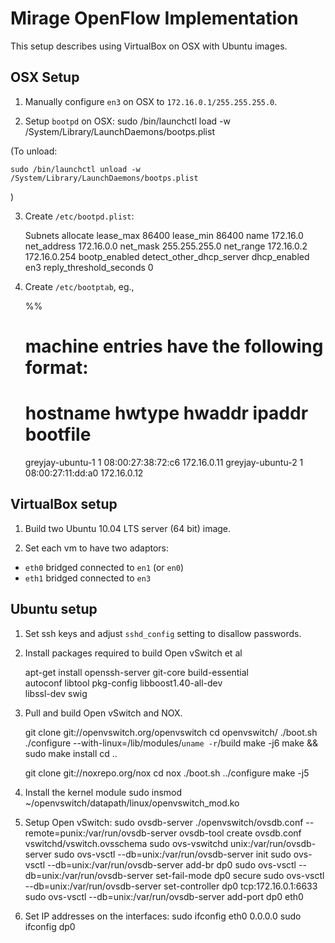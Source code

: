Mirage OpenFlow Implementation
==============================

This setup describes using VirtualBox on OSX with Ubuntu images.


OSX Setup
---------

1. Manually configure `en3` on OSX to `172.16.0.1/255.255.255.0`.

2. Setup `bootpd` on OSX:
    sudo /bin/launchctl load -w /System/Library/LaunchDaemons/bootps.plist

(To unload:

    sudo /bin/launchctl unload -w /System/Library/LaunchDaemons/bootps.plist
)

3. Create `/etc/bootpd.plist`:
    <?xml version="1.0" encoding="UTF-8"?>
    <!DOCTYPE plist PUBLIC "-//Apple//DTD PLIST 1.0//EN" "http://www.apple.com/DTDs/PropertyList-1.0.dtd">
    <plist version="1.0">
    <dict>
    	<key>Subnets</key>
    	<array>
    		<dict>
    			<key>allocate</key>
    			<true/>
    			<key>lease_max</key>
    			<integer>86400</integer>
    			<key>lease_min</key>
    			<integer>86400</integer>
    			<key>name</key>
    			<string>172.16.0</string>
    			<key>net_address</key>
    			<string>172.16.0.0</string>
    			<key>net_mask</key>
    			<string>255.255.255.0</string>
    			<key>net_range</key>
    			<array>
    				<string>172.16.0.2</string>
    				<string>172.16.0.254</string>
    			</array>
    		</dict>
    	</array>
    	<key>bootp_enabled</key>
    	<false/>
    	<key>detect_other_dhcp_server</key>
    	<false/>
    	<key>dhcp_enabled</key>
    	<array>
    		<string>en3</string>
    	</array>
    	<key>reply_threshold_seconds</key>
    	<integer>0</integer>
    </dict>
    </plist>
    
4. Create `/etc/bootptab`, eg.,
    
    %%
    # machine entries have the following format:
    #
    # hostname        hwtype  hwaddr            ipaddr     bootfile
    greyjay-ubuntu-1  1       08:00:27:38:72:c6 172.16.0.11
    greyjay-ubuntu-2  1       08:00:27:11:dd:a0 172.16.0.12


VirtualBox setup
----------------

1. Build two Ubuntu 10.04 LTS server (64 bit) image. 

2. Set each vm to have two adaptors:
+ `eth0` bridged connected to `en1` (or `en0`)
+ `eth1` bridged connected to `en3`


Ubuntu setup
------------

1. Set ssh keys and adjust `sshd_config` setting to disallow passwords.

2. Install packages required to build Open vSwitch et al

     apt-get install openssh-server git-core build-essential \
         autoconf libtool pkg-config libboost1.40-all-dev \
         libssl-dev swig

3. Pull and build Open vSwitch and NOX.

     git clone git://openvswitch.org/openvswitch
     cd openvswitch/
     ./boot.sh 
     ./configure --with-linux=/lib/modules/`uname -r`/build
     make -j6
     make && sudo make install
     cd ..

     git clone git://noxrepo.org/nox
     cd nox
     ./boot.sh
     ../configure
     make -j5

4. Install the kernel module
    sudo insmod ~/openvswitch/datapath/linux/openvswitch_mod.ko

5. Setup Open vSwitch:
    sudo ovsdb-server ./openvswitch/ovsdb.conf --remote=punix:/var/run/ovsdb-server
    ovsdb-tool create ovsdb.conf vswitchd/vswitch.ovsschema
    sudo ovs-vswitchd unix:/var/run/ovsdb-server
    sudo ovs-vsctl --db=unix:/var/run/ovsdb-server init
    sudo ovs-vsctl --db=unix:/var/run/ovsdb-server add-br dp0
    sudo ovs-vsctl --db=unix:/var/run/ovsdb-server set-fail-mode dp0 secure
    sudo ovs-vsctl --db=unix:/var/run/ovsdb-server set-controller dp0 tcp:172.16.0.1:6633
    sudo ovs-vsctl --db=unix:/var/run/ovsdb-server add-port dp0 eth0

6. Set IP addresses on the interfaces:
    sudo ifconfig eth0 0.0.0.0
    sudo ifconfig dp0 <whatever-eth0-was>

